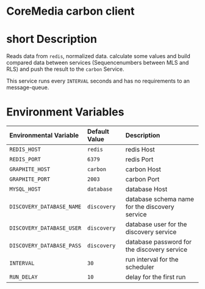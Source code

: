 
CoreMedia carbon client
=======================

# short Description

Reads data from `redis`, normalized data. calculate some values and build compared data between services (Sequencenumbers between MLS and RLS) and push the result to the `carbon` Service.

This service runs every `INTERVAL` seconds and has no requirements to an message-queue.


# Environment Variables

| Environmental Variable             | Default Value        | Description                                                     |
| :--------------------------------- | :-------------       | :-----------                                                    |
| `REDIS_HOST`                       | `redis`              | redis Host                                                      |
| `REDIS_PORT`                       | `6379`               | redis Port                                                      |
| `GRAPHITE_HOST`                    | `carbon`             | carbon Host                                                     |
| `GRAPHITE_PORT`                    | `2003`               | carbon Port                                                     |
| `MYSQL_HOST`                       | `database`           | database Host                                                   |
| `DISCOVERY_DATABASE_NAME`          | `discovery`          | database schema name for the discovery service                  |
| `DISCOVERY_DATABASE_USER`          | `discovery`          | database user for the discovery service                         |
| `DISCOVERY_DATABASE_PASS`          | `discovery`          | database password for the discovery service                     |
| `INTERVAL`                         | `30`                 | run interval for the scheduler                                  |
| `RUN_DELAY`                        | `10`                 | delay for the first run                                         |

